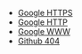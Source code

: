 - [Google HTTPS](https://www.google.com)
- [Google HTTP](http://www.google.com)
- [Google WWW](http://www.asdfhjkashfue.com)
- [Github 404](https://github.com/adsfjslkdf)
